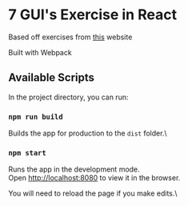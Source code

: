 # 7 GUI's Exercise in React
Based off exercises from [this](https://eugenkiss.github.io/7guis/tasks/) website

Built with Webpack

## Available Scripts

In the project directory, you can run:

### `npm run build`

Builds the app for production to the `dist` folder.\

### `npm start`

Runs the app in the development mode.\
Open [http://localhost:8080](http://localhost:8080) to view it in the browser.

You will need to reload the page if you make edits.\
